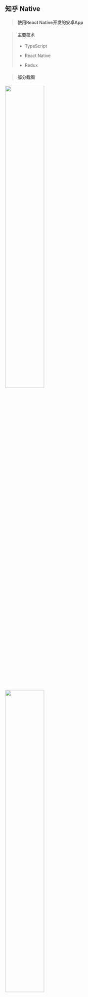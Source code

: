 ##  知乎 Native

> ####  使用React Native开发的安卓App

> #### 主要技术
>
>   * TypeScript
>
>   * React Native
>
>   * Redux
         

    

> ####  部分截图

<img src="https://images.gitee.com/uploads/images/2020/0508/204906_c2b383c8_5664323.jpeg" width="50%" height="50%" />
<img src="https://images.gitee.com/uploads/images/2020/0508/204928_fa57709d_5664323.jpeg" width="50%" height="50%" />
<img src="https://images.gitee.com/uploads/images/2020/0508/204949_c3be1c8f_5664323.jpeg" width="50%" height="50%" />
<img src="https://images.gitee.com/uploads/images/2020/0518/194629_22f197dc_5664323.jpeg" width="50%" height="50%" />
<img src="https://images.gitee.com/uploads/images/2020/0518/195809_27200d4e_5664323.jpeg" width="50%" height="50%" />

